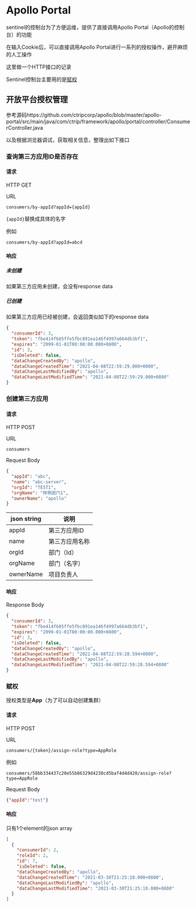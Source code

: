 # Apollo Portal

sentinel的控制台为了方便运维，提供了直接调用Apollo Portal（Apollo的控制台）的功能

在输入Cookie后，可以直接调用Apollo Portal进行一系列的授权操作，避开麻烦的人工操作

这里做一个HTTP接口的记录

Sentinel控制台主要用的是[赋权](#赋权)

## 开放平台授权管理

参考源码https://github.com/ctripcorp/apollo/blob/master/apollo-portal/src/main/java/com/ctrip/framework/apollo/portal/controller/ConsumerController.java

以及根据浏览器调试，获取相关信息，整理出如下接口

### 查询第三方应用ID是否存在

#### 请求

HTTP GET

URL

```
consumers/by-appId?appId={appId}
```

`{appId}`替换成具体的名字

例如

```
consumers/by-appId?appId=abcd
```

#### 响应

##### 未创建

如果第三方应用未创建，会没有response data

##### 已创建

如果第三方应用已经被创建，会返回类似如下的response data

```json
{
  "consumerId": 3,
  "token": "fbe414f685ffe5fbc891ea146f4997a664db3bf1",
  "expires": "2099-01-01T00:00:00.000+0800",
  "id": 3,
  "isDeleted": false,
  "dataChangeCreatedBy": "apollo",
  "dataChangeCreatedTime": "2021-04-08T22:59:29.000+0800",
  "dataChangeLastModifiedBy": "apollo",
  "dataChangeLastModifiedTime": "2021-04-08T22:59:29.000+0800"
}
```

### 创建第三方应用

#### 请求

HTTP POST

URL

```
consumers
```

Request Body

```json
{
  "appId": "abc",
  "name": "abc-server",
  "orgId": "TEST1",
  "orgName": "样例部门1",
  "ownerName": "apollo"
}
```

| json string | 说明           |
| ----------- | -------------- |
| appId       | 第三方应用ID   |
| name        | 第三方应用名称 |
| orgId       | 部门（Id）     |
| orgName     | 部门（名字）   |
| ownerName   | 项目负责人     |

#### 响应

Response Body

```json
{
  "consumerId": 3,
  "token": "fbe414f685ffe5fbc891ea146f4997a664db3bf1",
  "expires": "2099-01-01T00:00:00.000+0800",
  "id": 3,
  "isDeleted": false,
  "dataChangeCreatedBy": "apollo",
  "dataChangeCreatedTime": "2021-04-08T22:59:28.594+0800",
  "dataChangeLastModifiedBy": "apollo",
  "dataChangeLastModifiedTime": "2021-04-08T22:59:28.594+0800"
}
```

### 赋权

授权类型是**App**（为了可以自动创建集群）

#### 请求

HTTP POST

URL

```
consumers/{token}/assign-role?type=AppRole
```

例如

```
consumers/58bb334437c20e55b86329d4238cd5baf4d4d420/assign-role?type=AppRole
```

Request Body

```json
{"appId":"test"}
```

#### 响应

只有1个element的json array

```json
[
  {
    "consumerId": 2,
    "roleId": 2,
    "id": 7,
    "isDeleted": false,
    "dataChangeCreatedBy": "apollo",
    "dataChangeCreatedTime": "2021-03-30T21:25:10.000+0800",
    "dataChangeLastModifiedBy": "apollo",
    "dataChangeLastModifiedTime": "2021-03-30T21:25:10.000+0800"
  }
]
```

